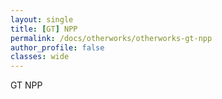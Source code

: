 ```yaml
---
layout: single
title: [GT] NPP
permalink: /docs/otherworks/otherworks-gt-npp
author_profile: false
classes: wide
---
```


GT NPP